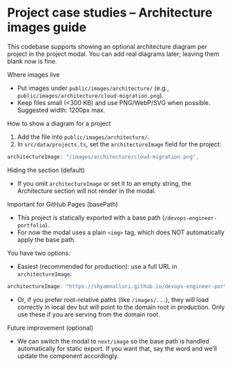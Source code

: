 # Project case studies – Architecture images guide

This codebase supports showing an optional architecture diagram per project in the project modal. You can add real diagrams later; leaving them blank now is fine.

Where images live
- Put images under `public/images/architecture/` (e.g., `public/images/architecture/cloud-migration.png`).
- Keep files small (<300 KB) and use PNG/WebP/SVG when possible. Suggested width: 1200px max.

How to show a diagram for a project
1) Add the file into `public/images/architecture/`.
2) In `src/data/projects.ts`, set the `architectureImage` field for the project:

```ts
architectureImage: "/images/architecture/cloud-migration.png",
```

Hiding the section (default)
- If you omit `architectureImage` or set it to an empty string, the Architecture section will not render in the modal.

Important for GitHub Pages (basePath)
- This project is statically exported with a base path (`/devops-engineer-portfolio`).
- For now the modal uses a plain `<img>` tag, which does NOT automatically apply the base path.

You have two options:
- Easiest (recommended for production): use a full URL in `architectureImage`:

```ts
architectureImage: "https://shyamnalluri.github.io/devops-engineer-portfolio/images/architecture/cloud-migration.png",
```

- Or, if you prefer root-relative paths (like `/images/...`), they will load correctly in local dev but will point to the domain root in production. Only use these if you are serving from the domain root.

Future improvement (optional)
- We can switch the modal to `next/image` so the base path is handled automatically for static export. If you want that, say the word and we’ll update the component accordingly.


